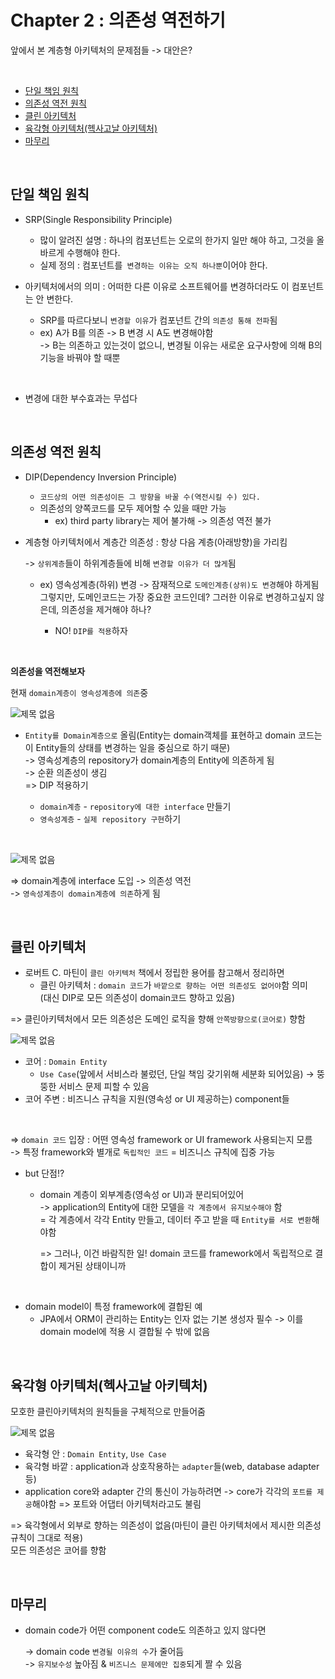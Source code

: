 # Chapter 2 : 의존성 역전하기   
앞에서 본 계층형 아키텍처의 문제점들 -> 대안은?     

<br/>
  
- [단일 책임 원칙](#단일-책임-원칙)
- [의존성 역전 원칙 ](#의존성-역전-원칙)  
- [클린 아키텍처](#클린-아키텍처)   
- [육각형 아키텍처(헥사고날 아키텍처)](#육각형-아키텍처-헥사고날-아키텍처)
- [마무리](#마무리)   

<br/>
   
## 단일 책임 원칙
- SRP(Single Responsibility Principle)    
  - 많이 알려진 설명 : 하나의 컴포넌트는 오로의 한가지 일만 해야 하고, 그것을 올바르게 수행해야 한다. 
  - 실제 정의 : 컴포넌트를` 변경하는 이유는 오직 하나뿐`이어야 한다.  

- 아키텍처에서의 의미 : 어떠한 다른 이유로 소프트웨어를 변경하더라도 이 컴포넌트는 안 변한다.
  - SRP를 따르다보니 `변경할 이유`가 컴포넌트 간의 `의존성 통해 전파`됨  
  - ex) A가 B를 의존 
    -> B 변경 시 A도 변경해야함     
    -> B는 의존하고 있는것이 없으니, 변경될 이유는 새로운 요구사항에 의해 B의 기능을 바꿔야 할 때뿐   

<br/>

- 변경에 대한 부수효과는 무섭다  

<br/>

## 의존성 역전 원칙   
- DIP(Dependency Inversion Principle)   
  - `코드상의 어떤 의존성이든 그 방향을 바꿀 수(역전시킬 수) 있다.`
  - 의존성의 양쪽코드를 모두 제어할 수 있을 때만 가능     
    - ex) third party library는 제어 불가해 -> 의존성 역전 불가

- 계층형 아키텍처에서 계층간 의존성 : 항상 다음 계층(아래방향)을 가리킴   
  
  -> `상위계층`들이 하위계층들에 비해 `변경할 이유가 더 많게`됨    
  
  - ex) 영속성계층(하위) 변경 -> 잠재적으로 `도메인계층(상위)도 변경`해야 하게됨        
    그렇지만, 도메인코드는 가장 중요한 코드인데? 그러한 이유로 변경하고싶지 않은데, 의존성을 제거해야 하나?    
    
    - NO! `DIP를 적용`하자   

<br/>

**의존성을 역전해보자**            

현재 `domain계층이 영속성계층에 의존`중         

![제목 없음](https://user-images.githubusercontent.com/103614357/210204445-a3f82a73-eed9-4b8f-9d20-3c3f6606070b.png)     

- `Entity를 Domain계층으로` 올림(Entity는 domain객체를 표현하고 domain 코드는 이 Entity들의 상태를 변경하는 일을 중심으로 하기 때문)       
  -> 영속성계층의 repository가 domain계층의 Entity에 의존하게 됨     
  -> 순환 의존성이 생김      
  => DIP 적용하기      
  
  - `domain계층` - `repository에 대한 interface` 만들기
  - `영속성계층` - `실제 repository 구현`하기      
  
<br/>

![제목 없음](https://user-images.githubusercontent.com/103614357/210204505-6833bf02-e87c-43a2-93e5-d6be61357b28.png)   

=> domain계층에 interface 도입 -> 의존성 역전    
-> `영속성계층이 domain계층에 의존`하게 됨    

<br/>

## 클린 아키텍처
- 로버트 C. 마틴이 `클린 아키텍처` 책에서 정립한 용어를 참고해서 정리하면   
  - 클린 아키텍처 : `domain 코드`가 `바깥으로 향하는 어떤 의존성도 없어야`함 의미     
    (대신 DIP로 모든 의존성이 domain코드 향하고 있음)        

=> 클린아키텍처에서 모든 의존성은 도메인 로직을 향해 `안쪽방향으로(코어로)` 향함    

![제목 없음](https://user-images.githubusercontent.com/103614357/210205600-ceb000c9-6153-4183-9957-6d3c64820aec.png)   

- 코어 : `Domain Entity`  
  - `Use Case`(앞에서 서비스라 불렀던, 단일 책임 갖기위해 세분화 되어있음) -> 뚱뚱한 서비스 문제 피할 수 있음    
- 코어 주변 : 비즈니스 규칙을 지원(영속성 or UI 제공하는) component들   

<br/>

=> `domain 코드` 입장 : 어떤 영속성 framework or UI framework 사용되는지 모름    
-> 특정 framework와 별개로 `독립적인 코드` = 비즈니스 규칙에 집중 가능      

- but 단점!?      
  - domain 계층이 외부계층(영속성 or UI)과 분리되어있어   
    -> application의 Entity에 대한 모델을 `각 계층에서 유지보수해야` 함     
    = 각 계층에서 각각 Entity 만들고, 데이터 주고 받을 때 `Entity를 서로 변환`해야함     
    
    => 그러나, 이건 바람직한 일! domain 코드를 framework에서 독립적으로 결합이 제거된 상태이니까     

<br/>

- domain model이 특정 framework에 결합된 예 
  - JPA에서 ORM이 관리하는 Entity는 인자 없는 기본 생성자 필수 -> 이를 domain model에 적용 시 결합될 수 밖에 없음  

<br/>

## 육각형 아키텍처(헥사고날 아키텍처)   
모호한 클린아키텍처의 원칙들을 구체적으로 만들어줌  

![제목 없음](https://user-images.githubusercontent.com/103614357/210206179-9205410f-384e-46eb-870d-0475f558c30a.png)


- 육각형 안 : `Domain Entity`, `Use Case`
- 육각형 바깥 : application과 상호작용하는 `adapter`들(web, database adapter 등)   
- application core와 adapter 간의 통신이 가능하려면 -> core가 각각의 `포트를 제공`해야함 => 포트와 어댑터 아키텍처라고도 불림  

=> 육각형에서 외부로 향하는 의존성이 없음(마틴이 클린 아키텍처에서 제시한 의존성 규칙이 그대로 적용)    
모든 의존성은 코어를 향함  

<br/>

## 마무리   
- domain code가 어떤 component code도 의존하고 있지 않다면      
  
  -> domain code `변경될 이유의 수`가 줄어듬  
  -> `유지보수성` 높아짐 & `비즈니스 문제에만 집중`되게 짤 수 있음        

<br/>
